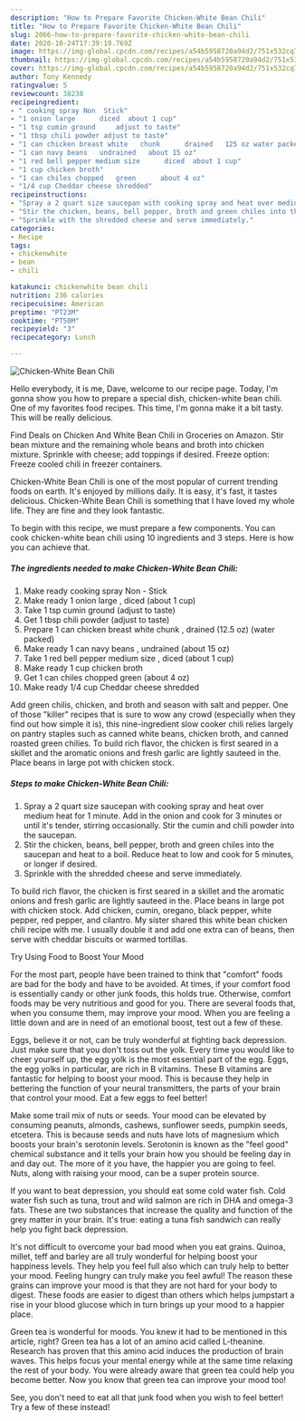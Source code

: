 ```yaml
---
description: "How to Prepare Favorite Chicken-White Bean Chili"
title: "How to Prepare Favorite Chicken-White Bean Chili"
slug: 2066-how-to-prepare-favorite-chicken-white-bean-chili
date: 2020-10-24T17:39:19.769Z
image: https://img-global.cpcdn.com/recipes/a54b5958720a94d2/751x532cq70/chicken-white-bean-chili-recipe-main-photo.jpg
thumbnail: https://img-global.cpcdn.com/recipes/a54b5958720a94d2/751x532cq70/chicken-white-bean-chili-recipe-main-photo.jpg
cover: https://img-global.cpcdn.com/recipes/a54b5958720a94d2/751x532cq70/chicken-white-bean-chili-recipe-main-photo.jpg
author: Tony Kennedy
ratingvalue: 5
reviewcount: 38238
recipeingredient:
- " cooking spray Non  Stick"
- "1 onion large      diced  about 1 cup"
- "1 tsp cumin ground     adjust to taste"
- "1 tbsp chili powder adjust to taste"
- "1 can chicken breast white   chunk      drained   125 oz water packed"
- "1 can navy beans   undrained   about 15 oz"
- "1 red bell pepper medium size      diced  about 1 cup"
- "1 cup chicken broth"
- "1 can chiles chopped   green      about 4 oz"
- "1/4 cup Cheddar cheese shredded"
recipeinstructions:
- "Spray a 2 quart size saucepan with cooking spray and heat over medium heat for 1 minute. Add in the onion and cook for 3 minutes or until it&#39;s tender, stirring occasionally. Stir the cumin and chili powder into the saucepan."
- "Stir the chicken, beans, bell pepper, broth and green chiles into the saucepan and heat to a boil. Reduce heat to low and cook for 5 minutes, or longer if desired."
- "Sprinkle with the shredded cheese and serve immediately."
categories:
- Recipe
tags:
- chickenwhite
- bean
- chili

katakunci: chickenwhite bean chili 
nutrition: 236 calories
recipecuisine: American
preptime: "PT23M"
cooktime: "PT50M"
recipeyield: "3"
recipecategory: Lunch

---
```



![Chicken-White Bean Chili](https://img-global.cpcdn.com/recipes/a54b5958720a94d2/751x532cq70/chicken-white-bean-chili-recipe-main-photo.jpg)

Hello everybody, it is me, Dave, welcome to our recipe page. Today, I'm gonna show you how to prepare a special dish, chicken-white bean chili. One of my favorites food recipes. This time, I'm gonna make it a bit tasty. This will be really delicious.

Find Deals on Chicken And White Bean Chili in Groceries on Amazon. Stir bean mixture and the remaining whole beans and broth into chicken mixture. Sprinkle with cheese; add toppings if desired. Freeze option: Freeze cooled chili in freezer containers.

Chicken-White Bean Chili is one of the most popular of current trending foods on earth. It's enjoyed by millions daily. It is easy, it's fast, it tastes delicious. Chicken-White Bean Chili is something that I have loved my whole life. They are fine and they look fantastic.


To begin with this recipe, we must prepare a few components. You can cook chicken-white bean chili using 10 ingredients and 3 steps. Here is how you can achieve that.

<!--inarticleads1-->

##### The ingredients needed to make Chicken-White Bean Chili:

1. Make ready  cooking spray Non - Stick
1. Make ready 1 onion large    ,  diced  (about 1 cup)
1. Take 1 tsp cumin ground     (adjust to taste)
1. Get 1 tbsp chili powder (adjust to taste)
1. Prepare 1 can chicken breast white   chunk    ,  drained   (12.5 oz) (water packed)
1. Make ready 1 can navy beans ,  undrained   (about 15 oz)
1. Take 1 red bell pepper medium size    ,  diced  (about 1 cup)
1. Make ready 1 cup chicken broth
1. Get 1 can chiles chopped   green      (about 4 oz)
1. Make ready 1/4 cup Cheddar cheese shredded


Add green chilis, chicken, and broth and season with salt and pepper. One of those &#34;killer&#34; recipes that is sure to wow any crowd (especially when they find out how simple it is), this nine-ingredient slow cooker chili relies largely on pantry staples such as canned white beans, chicken broth, and canned roasted green chilies. To build rich flavor, the chicken is first seared in a skillet and the aromatic onions and fresh garlic are lightly sauteed in the. Place beans in large pot with chicken stock. 

<!--inarticleads2-->

##### Steps to make Chicken-White Bean Chili:

1. Spray a 2 quart size saucepan with cooking spray and heat over medium heat for 1 minute. Add in the onion and cook for 3 minutes or until it&#39;s tender, stirring occasionally. Stir the cumin and chili powder into the saucepan.
1. Stir the chicken, beans, bell pepper, broth and green chiles into the saucepan and heat to a boil. Reduce heat to low and cook for 5 minutes, or longer if desired.
1. Sprinkle with the shredded cheese and serve immediately.


To build rich flavor, the chicken is first seared in a skillet and the aromatic onions and fresh garlic are lightly sauteed in the. Place beans in large pot with chicken stock. Add chicken, cumin, oregano, black pepper, white pepper, red pepper, and cilantro. My sister shared this white bean chicken chili recipe with me. I usually double it and add one extra can of beans, then serve with cheddar biscuits or warmed tortillas. 

Try Using Food to Boost Your Mood


For the most part, people have been trained to think that "comfort" foods are bad for the body and have to be avoided. At times, if your comfort food is essentially candy or other junk foods, this holds true. Otherwise, comfort foods may be very nutritious and good for you. There are several foods that, when you consume them, may improve your mood. When you are feeling a little down and are in need of an emotional boost, test out a few of these.

Eggs, believe it or not, can be truly wonderful at fighting back depression. Just make sure that you don't toss out the yolk. Every time you would like to cheer yourself up, the egg yolk is the most essential part of the egg. Eggs, the egg yolks in particular, are rich in B vitamins. These B vitamins are fantastic for helping to boost your mood. This is because they help in bettering the function of your neural transmitters, the parts of your brain that control your mood. Eat a few eggs to feel better!

Make some trail mix of nuts or seeds. Your mood can be elevated by consuming peanuts, almonds, cashews, sunflower seeds, pumpkin seeds, etcetera. This is because seeds and nuts have lots of magnesium which boosts your brain's serotonin levels. Serotonin is known as the "feel good" chemical substance and it tells your brain how you should be feeling day in and day out. The more of it you have, the happier you are going to feel. Nuts, along with raising your mood, can be a super protein source.

If you want to beat depression, you should eat some cold water fish. Cold water fish such as tuna, trout and wild salmon are rich in DHA and omega-3 fats. These are two substances that increase the quality and function of the grey matter in your brain. It's true: eating a tuna fish sandwich can really help you fight back depression. 

It's not difficult to overcome your bad mood when you eat grains. Quinoa, millet, teff and barley are all truly wonderful for helping boost your happiness levels. They help you feel full also which can truly help to better your mood. Feeling hungry can truly make you feel awful! The reason these grains can improve your mood is that they are not hard for your body to digest. These foods are easier to digest than others which helps jumpstart a rise in your blood glucose which in turn brings up your mood to a happier place.

Green tea is wonderful for moods. You knew it had to be mentioned in this article, right? Green tea has a lot of an amino acid called L-theanine. Research has proven that this amino acid induces the production of brain waves. This helps focus your mental energy while at the same time relaxing the rest of your body. You were already aware that green tea could help you become better. Now you know that green tea can improve your mood too!

See, you don't need to eat all that junk food when you wish to feel better! Try a few of these instead!

